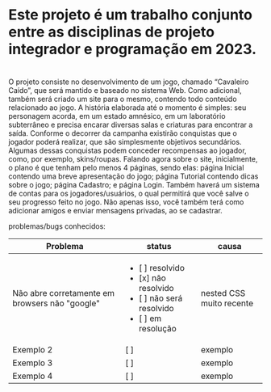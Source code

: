 # Este projeto é um trabalho conjunto entre as disciplinas de projeto integrador e programação em 2023. <h1>
O projeto consiste no desenvolvimento de um jogo, chamado “Cavaleiro Caído”, que será mantido e baseado no sistema Web. Como adicional, também será criado um site para o mesmo, contendo todo conteúdo relacionado ao jogo.
A história elaborada até o momento é simples: seu personagem acorda, em um estado amnésico, em um laboratório subterrâneo e precisa encarar diversas salas e criaturas para encontrar a saída.
Conforme o decorrer da campanha  existirão conquistas que o jogador poderá realizar, que são simplesmente objetivos secundários. Algumas dessas conquistas podem conceder recompensas ao jogador, como, por exemplo, skins/roupas.
Falando agora sobre o site, inicialmente, o plano é que tenham pelo menos 4 páginas, sendo elas: página Inicial contendo uma breve apresentação do jogo; página Tutorial contendo dicas sobre o jogo; página Cadastro; e página Login. Também haverá um sistema de contas para os jogadores/usuários, o qual permitirá que você salve o seu progresso feito no jogo. Não apenas isso, você também terá como adicionar amigos e enviar mensagens privadas, ao se cadastrar. 
  

problemas/bugs conhecidos:
  
  
  Problema  | status  | causa
----------- | ------------- | -----------
Não abre corretamente em browsers não "google"   |<ul><li>[ ] resolvido</li><li>[x] não resolvido</li><li>[ ] não será resolvido</li><li>[ ] em resolução</li>    | nested CSS muito recente
Exemplo 2   | [ ]       | exemplo
Exemplo 3   | [ ]       | exemplo
Exemplo 4   | [ ]       | exemplo
  
